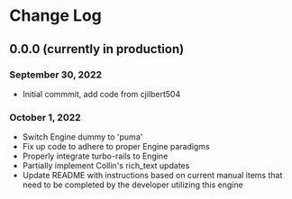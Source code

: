 # Change Log

## 0.0.0 (currently in production)
### September 30, 2022
* Initial commmit, add code from cjilbert504
### October 1, 2022
* Switch Engine dummy to 'puma'
* Fix up code to adhere to proper Engine paradigms
* Properly integrate turbo-rails to Engine
* Partially implement Collin's rich_text updates
* Update README with instructions based on current manual items that need to be completed by the developer utilizing this engine
